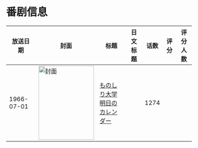 # 番剧信息

|放送日期|封面|标题|日文标题|话数|评分|评分人数|
|---|---|---|---|---|---|---|
|1966-07-01|<img src="//lain.bgm.tv/pic/cover/c/9f/56/377609_BYEfF.jpg" alt="封面" style="width:150px;height:200px;object-fit:cover;">|[ものしり大学 明日のカレンダー](https://bangumi.tv/subject/377609)||1274|||
